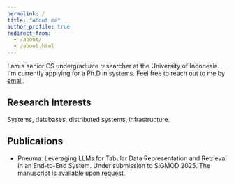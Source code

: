 ```yaml
---
permalink: /
title: "About me"
author_profile: true
redirect_from: 
  - /about/
  - /about.html
---
```


I am a senior CS undergraduate researcher at the University of Indonesia. I'm currently applying for a Ph.D in systems. Feel free to reach out to me by [email](mailto:david.alxndr01@gmail.com).

## Research Interests

Systems, databases, distributed systems, infrastructure.

## Publications

- Pneuma: Leveraging LLMs for Tabular Data Representation and Retrieval in an End-to-End System. Under submission to SIGMOD 2025. The manuscript is available upon request.
